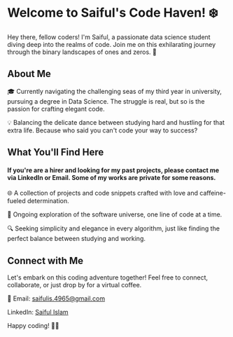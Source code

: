 # Welcome to Saiful's Code Haven! ❄️

Hey there, fellow coders! I'm Saiful, a passionate data science student diving deep into the realms of code. Join me on this exhilarating journey through the binary landscapes of ones and zeros. 🚀

## About Me

🎓 Currently navigating the challenging seas of my third year in university, pursuing a degree in Data Science. The struggle is real, but so is the passion for crafting elegant code.

💡 Balancing the delicate dance between studying hard and hustling for that extra life. Because who said you can't code your way to success?

## What You'll Find Here
#### If you're are a hirer and looking for my past projects, please contact me via LinkedIn or Email. Some of my works are private for some reasons.

🌐 A collection of projects and code snippets crafted with love and caffeine-fueled determination.

🚀 Ongoing exploration of the software universe, one line of code at a time.

🔍 Seeking simplicity and elegance in every algorithm, just like finding the perfect balance between studying and working.

## Connect with Me

Let's embark on this coding adventure together! Feel free to connect, collaborate, or just drop by for a virtual coffee.

📧 Email: saifulis.4965@gmail.com

  LinkedIn: [Saiful Islam](https://www.linkedin.com/in/saiful-islam-774343214/)

Happy coding! 🚀✨
